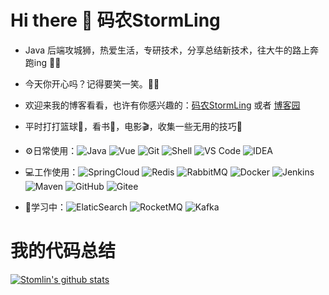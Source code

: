 # Hi there 👋 码农StormLing

- Java 后端攻城狮，热爱生活，专研技术，分享总结新技术，往大牛的路上奔跑ing 🏃‍♀️

- 今天你开心吗？记得要笑一笑。🤣🤣

- 欢迎来我的博客看看，也许有你感兴趣的：[码农StormLing](https://lingzhexi.github.io) 或者 [博客园](https://www.cnblogs.com/stormling2022)

- 平时打打篮球🏀，看书📖，电影🎬，收集一些无用的技巧🐶

- ⚙️日常使用：![Java](https://img.shields.io/badge/-Java-black?style=plastic&logo=java) ![Vue](https://img.shields.io/badge/-Vue-8fcfd1?style=plastic&logo=Vue) ![Git](https://img.shields.io/badge/-Git-black?style=plastic&logo=git) ![Shell](https://img.shields.io/badge/-Shell-blasck?style=plastic&logo=Shell) ![VS Code](https://img.shields.io/badge/-VS%20Code-007ACC?style=plastic&logo=visual-studio-code) ![IDEA](https://img.shields.io/badge/-IDEA%20Code-394989?style=plastic&logo=idea)

- 💻工作使用：![SpringCloud](https://img.shields.io/badge/-SpringCloud-white?style=plastic&logo=spring) ![Redis](https://img.shields.io/badge/-Redis-336791?style=plastic&logo=redis) ![RabbitMQ](https://img.shields.io/badge/-RabbitMQ-092E20?style=plastic&logo=rabbitMQ) ![Docker](https://img.shields.io/badge/-Docker-FCA121?style=plastic&logo=docker) ![Jenkins](https://img.shields.io/badge/-Jenkins-white?style=plastic&logo=Jenkins) ![Maven](https://img.shields.io/badge/-Maven-092E20?style=plastic&logo=Maven) ![GitHub](https://img.shields.io/badge/-GitHub-181717?style=plastic&logo=github) ![Gitee](https://img.shields.io/badge/-Gitee-FCA121?style=plastic&logo=gitee)

- 🌱学习中：![ElaticSearch](https://img.shields.io/badge/-ElasticSearch-c7b198?style=plastic&logo=elasticSearch) ![RocketMQ](https://img.shields.io/badge/-RocketMQ-black?style=plastic&logo=rocket) ![Kafka](https://img.shields.io/badge/-Kafka-white?style=plastic&logo=kafka)

# 我的代码总结

  [![Stomlin's github stats](https://github-readme-stats.vercel.app/api?username=lingzhexi&theme=dark&show_icons=true)](https://github.com/lingzhexi)

  
